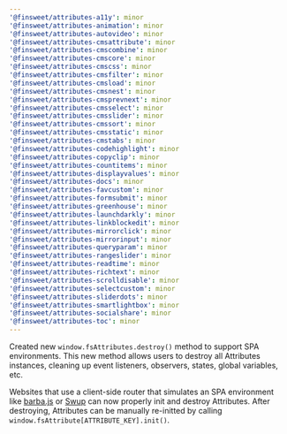 ```yaml
---
'@finsweet/attributes-a11y': minor
'@finsweet/attributes-animation': minor
'@finsweet/attributes-autovideo': minor
'@finsweet/attributes-cmsattribute': minor
'@finsweet/attributes-cmscombine': minor
'@finsweet/attributes-cmscore': minor
'@finsweet/attributes-cmscss': minor
'@finsweet/attributes-cmsfilter': minor
'@finsweet/attributes-cmsload': minor
'@finsweet/attributes-cmsnest': minor
'@finsweet/attributes-cmsprevnext': minor
'@finsweet/attributes-cmsselect': minor
'@finsweet/attributes-cmsslider': minor
'@finsweet/attributes-cmssort': minor
'@finsweet/attributes-cmsstatic': minor
'@finsweet/attributes-cmstabs': minor
'@finsweet/attributes-codehighlight': minor
'@finsweet/attributes-copyclip': minor
'@finsweet/attributes-countitems': minor
'@finsweet/attributes-displayvalues': minor
'@finsweet/attributes-docs': minor
'@finsweet/attributes-favcustom': minor
'@finsweet/attributes-formsubmit': minor
'@finsweet/attributes-greenhouse': minor
'@finsweet/attributes-launchdarkly': minor
'@finsweet/attributes-linkblockedit': minor
'@finsweet/attributes-mirrorclick': minor
'@finsweet/attributes-mirrorinput': minor
'@finsweet/attributes-queryparam': minor
'@finsweet/attributes-rangeslider': minor
'@finsweet/attributes-readtime': minor
'@finsweet/attributes-richtext': minor
'@finsweet/attributes-scrolldisable': minor
'@finsweet/attributes-selectcustom': minor
'@finsweet/attributes-sliderdots': minor
'@finsweet/attributes-smartlightbox': minor
'@finsweet/attributes-socialshare': minor
'@finsweet/attributes-toc': minor
---
```


Created new `window.fsAttributes.destroy()` method to support SPA environments.
This new method allows users to destroy all Attributes instances, cleaning up event listeners, observers, states, global variables, etc.

Websites that use a client-side router that simulates an SPA environment like [barba.js](https://barba.js.org/) or [Swup](https://swup.js.org/) can now properly init and destroy Attributes.
After destroying, Attributes can be manually re-initted by calling `window.fsAttribute[ATTRIBUTE_KEY].init()`.
